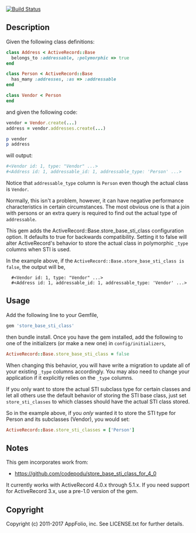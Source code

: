 [![Build Status](https://travis-ci.org/appfolio/store_base_sti_class.svg?branch=master)](https://travis-ci.org/appfolio/store_base_sti_class)
## Description

Given the following class definitions:

```ruby
class Address < ActiveRecord::Base
  belongs_to :addressable, :polymorphic => true
end

class Person < ActiveRecord::Base
  has_many :addresses, :as => :addressable
end

class Vendor < Person
end
```

and given the following code:

```ruby
vendor = Vendor.create(...)
address = vendor.addresses.create(...)

p vendor
p address
```

will output:

```ruby
#<Vendor id: 1, type: "Vendor" ...>
#<Address id: 1, addressable_id: 1, addressable_type: 'Person' ...>
```

Notice that `addressable_type` column is `Person` even though the actual class is `Vendor`.

Normally, this isn't a problem, however, it can have negative performance characteristics in certain circumstances. The most obvious one is that
a join with persons or an extra query is required to find out the actual type of `addressable`.

This gem adds the ActiveRecord::Base.store_base_sti_class configuration option. It defaults to true for backwards compatibility. Setting it to false will alter ActiveRecord's behavior to store the actual class in polymorphic `_type` columns when STI is used.

In the example above, if the `ActiveRecord::Base.store_base_sti_class is false`, the output will be,
```
  #<Vendor id: 1, type: "Vendor" ...>
  #<Address id: 1, addressable_id: 1, addressable_type: 'Vendor' ...>
```

## Usage

Add the following line to your Gemfile,

```ruby
gem 'store_base_sti_class'
```

then bundle install. Once you have the gem installed, add the following to one of the initializers (or make a new one) in `config/initializers`,

```ruby
ActiveRecord::Base.store_base_sti_class = false
```

When changing this behavior, you will have write a migration to update all of your existing `_type` columns accordingly. You may also need to change your application if it explicitly relies on the `_type` columns.

If you only want to store the actual STI subclass type for certain classes and let all others use the
default behavior of storing the STI base class, just set `store_sti_classes` to which classes should
have the actual STI class stored.

So in the example above, if you *only* wanted it to store the STI type for Person and its subclasses
(Vendor), you would set:

```ruby
ActiveRecord::Base.store_sti_classes = ['Person']
```

## Notes

This gem incorporates work from:
- https://github.com/codepodu/store_base_sti_class_for_4_0

It currently works with ActiveRecord 4.0.x through 5.1.x. If you need support for ActiveRecord 3.x, use a pre-1.0 version of the gem.

## Copyright

Copyright (c) 2011-2017 AppFolio, inc. See LICENSE.txt for
further details.

